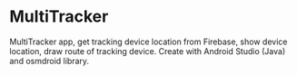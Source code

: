 # MultiTracker
MultiTracker app, get tracking device location from Firebase, show device location, draw route of tracking device. Create with Android Studio (Java) and osmdroid library.
